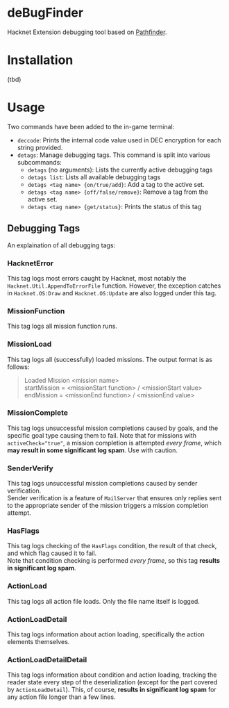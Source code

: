 # deBugFinder
Hacknet Extension debugging tool based on [Pathfinder](https://github.com/Arkhist/Hacknet-Pathfinder).

# Installation
(tbd)

# Usage

Two commands have been added to the in-game terminal:
* `deccode`:
    Prints the internal code value used in DEC encryption for each string provided.
* `detags`: 
    Manage debugging tags. This command is split into various subcommands:
    * `detags` (no arguments): Lists the currently active debugging tags
    * `detags list`: Lists all available debugging tags
    * `detags <tag name> {on/true/add}`: Add a tag to the active set.
    * `detags <tag name> {off/false/remove}`: Remove a tag from the active set.
    * `detags <tag name> {get/status}`: Prints the status of this tag
    

## Debugging Tags

An explaination of all debugging tags:

### HacknetError
This tag logs most errors caught by Hacknet, most notably the `Hacknet.Util.AppendToErrorFile` function.
However, the exception catches in `Hacknet.OS:Draw` and `Hacknet.OS:Update` are also logged under this tag.

### MissionFunction
This tag logs all mission function runs.

### MissionLoad
This tag logs all (successfully) loaded missions. The output format is as follows:<br>
> Loaded Mission &lt;mission name&gt;<br>
> startMission = &lt;missionStart function&gt; / &lt;missionStart value&gt;<br>
> endMission = &lt;missionEnd function&gt; / &lt;missionEnd value&gt;

### MissionComplete
This tag logs unsuccessful mission completions caused by goals,
and the specific goal type causing them to fail.
Note that for missions with `activeCheck="true"`, a mission completion is attempted *every frame*, 
which **may result in some significant log spam**. Use with caution.

### SenderVerify
This tag logs unsuccessful mission completions caused by sender verification.<br>
Sender verification is a feature of `MailServer` that ensures only replies sent to 
the appropriate sender of the mission triggers a mission completion attempt.

### HasFlags
This tag logs checking of the `HasFlags` condition, the result of that check, and which flag caused it to fail.<br>
Note that condition checking is performed *every frame*, so this tag **results in significant log spam**.

### ActionLoad
This tag logs all action file loads. Only the file name itself is logged.

### ActionLoadDetail
This tag logs information about action loading, specifically the action elements themselves.

### ActionLoadDetailDetail
This tag logs information about condition and action loading, 
tracking the reader state every step of the deserialization 
(except for the part covered by `ActionLoadDetail`).
This, of course, **results in significant log spam** for any action file longer than a few lines.